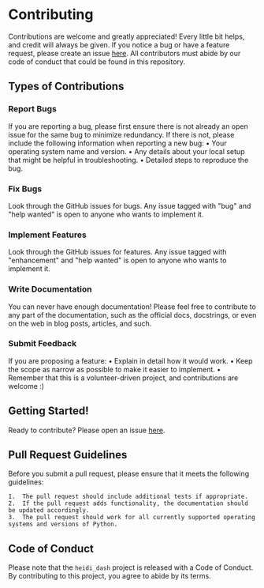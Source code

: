 # Contributing

Contributions are welcome and greatly appreciated! Every little bit helps, and credit will always be given.
If you notice a bug or have a feature request, please create an issue [here](https://github.com/stepanz25/heidi_dash/issues). All contributors must abide by our code of conduct that could be found in this repository.

## Types of Contributions

### Report Bugs

If you are reporting a bug, please first ensure there is not already an open issue for the same bug to minimize redundancy. If there is not, please include the following information when reporting a new bug:
	•	Your operating system name and version.
	•	Any details about your local setup that might be helpful in troubleshooting.
	•	Detailed steps to reproduce the bug.

### Fix Bugs

Look through the GitHub issues for bugs. Any issue tagged with "bug" and "help wanted" is open to anyone who wants to implement it.

### Implement Features

Look through the GitHub issues for features. Any issue tagged with "enhancement" and "help wanted" is open to anyone who wants to implement it.

### Write Documentation

You can never have enough documentation! Please feel free to contribute to any part of the documentation, such as the official docs, docstrings, or even on the web in blog posts, articles, and such.

### Submit Feedback

If you are proposing a feature:
	•	Explain in detail how it would work.
	•	Keep the scope as narrow as possible to make it easier to implement.
	•	Remember that this is a volunteer-driven project, and contributions are welcome :)

## Getting Started!

Ready to contribute? Please open an issue [here](https://github.com/stepanz25/heidi_dash/issues).

## Pull Request Guidelines

Before you submit a pull request, please ensure that it meets the following guidelines:

	1.	The pull request should include additional tests if appropriate.
	2.	If the pull request adds functionality, the documentation should be updated accordingly.
	3.	The pull request should work for all currently supported operating systems and versions of Python.

## Code of Conduct

Please note that the `heidi_dash` project is released with a Code of Conduct. By contributing to this project, you agree to abide by its terms.
